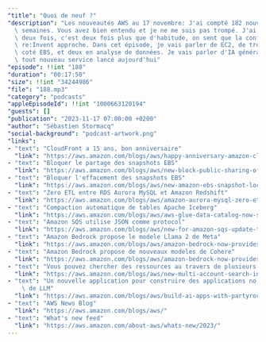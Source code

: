 ```yaml
---
"title": "Quoi de neuf ?"
"description": "Les nouveautés AWS au 17 novembre: J'ai compté 182 nouveautés en deux\
  \ semaines. Vous avez bien entendu et je ne me suis pas trompé. J'ai meme compté\
  \ deux fois, c'est deux fois plus que d'habitude, on sent que la conférence AWS\
  \ re:Invent approche. Dans cet épisode, je vais parler de EC2, de trois nouveautés\
  \ coté EBS, et deux en analyse de données. Je vais parler d'IA générative et d'un\
  \ tout nouveau service lancé aujourd'hui"
"episode": !!int "188"
"duration": "00:17:50"
"size": !!int "34244986"
"file": "188.mp3"
"category": "podcasts"
"appleEpisodeId": !!int "1000663120194"
"guests": []
"publication": "2023-11-17 07:00:00 +0200"
"author": "Sébastien Stormacq"
"social-background": "podcast-artwork.png"
"links":
- "text": "CloudFront a 15 ans, bon anniversaire"
  "link": "https://aws.amazon.com/blogs/aws/happy-anniversary-amazon-cloudfront-15-years-of-evolution-and-internet-advancements/"
- "text": "Bloquer le partage des snapshots EBS"
  "link": "https://aws.amazon.com/blogs/aws/new-block-public-sharing-of-amazon-ebs-snapshots/"
- "text": "Bloquer l'effacement des snapshots EBS"
  "link": "https://aws.amazon.com/blogs/aws/new-amazon-ebs-snapshot-lock/"
- "text": "Zero ETL entre RDS Aurora MySQL et Amazon Redshift"
  "link": "https://aws.amazon.com/blogs/aws/amazon-aurora-mysql-zero-etl-integration-with-amazon-redshift-is-now-generally-available/"
- "text": "Compaction automatique de tables Apache Iceberg"
  "link": "https://aws.amazon.com/blogs/aws/aws-glue-data-catalog-now-supports-automatic-compaction-of-apache-iceberg-tables/"
- "text": "Amazon SQS utilise JSON comme protocol"
  "link": "https://aws.amazon.com/blogs/aws/new-for-amazon-sqs-update-the-aws-sdk-to-reduce-latency/"
- "text": "Amazon Bedrock propose le modele Llama 2 de Meta"
  "link": "https://aws.amazon.com/blogs/aws/amazon-bedrock-now-provides-access-to-llama-2-chat-13b-model/"
- "text": "Amazon Bedrock propose de nouveaux modeles de Cohere"
  "link": "https://aws.amazon.com/blogs/aws/amazon-bedrock-now-provides-access-to-cohere-command-light-and-cohere-embed-english-and-multilingual-models/"
- "text": "Vous pouvez chercher des ressources au travers de plusieurs comptes AWS"
  "link": "https://aws.amazon.com/blogs/aws/new-multi-account-search-in-aws-resource-explorer/"
- "text": "Un nouvelle application pour construire des applications no code à base\
    \ de LLM"
  "link": "https://aws.amazon.com/blogs/aws/build-ai-apps-with-partyrock-and-amazon-bedrock/"
- "text": "AWS News Blog"
  "link": "https://aws.amazon.com/blogs/aws/"
- "text": "What's new feed"
  "link": "https://aws.amazon.com/about-aws/whats-new/2023/"
---
```

